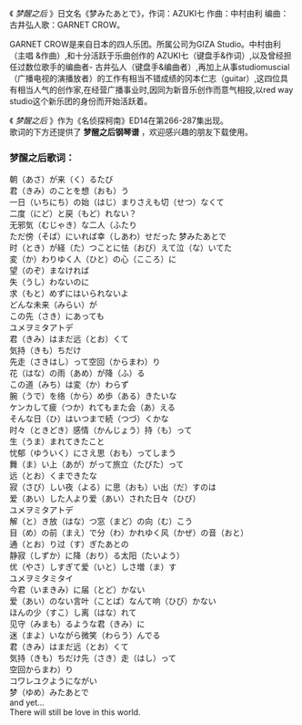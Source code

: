 

《 _梦醒之后_ 》日文名《梦みたあとで》，作词：AZUKI七 作曲：中村由利 编曲：古井弘人歌：GARNET CROW。  
  
GARNET CROW是来自日本的四人乐团。所属公司为GIZA Studio。中村由利（主唱 &作曲）,和十分活跃于乐曲创作的
AZUKI七（键盘手&作词）,以及曾经担任过数位歌手的编曲者-
古井弘人（键盘手&编曲者）,再加上从事studiomuscial（广播电视的演播放者）的工作有相当不错成绩的冈本仁志（guitar）,这四位具有相当人气的创作家,在经营广播事业时,因同为新音乐创作而意气相投,以red
way studio这个新乐团的身份而开始活跃着。  
  
《 _梦醒之后_ 》作为《名侦探柯南》ED14在第266-287集出现。  
歌词的下方还提供了 **梦醒之后钢琴谱** ，欢迎感兴趣的朋友下载使用。

### 梦醒之后歌词：

朝（あさ）が来（く）るたび  
君（きみ）のことを想（おも）う  
一日（いちにち）の始（はじ）まりさえも切（せつ）なくて  
二度（にど）と戻（もど）れない？  
无邪気（むじゃき）な二人（ふたり  
ただ傍（そば）にいれば幸（しあわ）せだった 梦みたあとで  
时（とき）が経（た）つことに怯（おび）えて泣（な）いてた  
変（か）わりゆく人（ひと）の心（こころ）に  
望（のぞ）まなければ  
失（うし）わないのに  
求（もと）めずにはいられないよ  
どんな未来（みらい）が  
この先（さき）にあっても  
ユメヲミタアトデ  
君（きみ）はまだ远（とお）くて  
気持（きも）ちだけ  
先走（さきはし）って空回（からまわ）り  
花（はな）の雨（あめ）が降（ふ）る  
この道（みち）は変（か）わらず  
腕（うで）を络（から）め歩（ある）きたいな  
ケンカして疲（つか）れてもまた会（あ）える  
そんな日（ひ）はいつまで続（つづ）くかな  
时々（ときどき）感情（かんじょう）持（も）って  
生（うま）まれてきたこと  
忧郁（ゆういく）にさえ思（おも）ってしまう  
舞（ま）い上（あが）がって旅立（たびた）って  
远（とお）くまできたな  
寂（さび）しい夜（よる）に思（おも）い出（だ）すのは  
爱（あい）した人より爱（あい）された日々（ひび）  
ユメヲミタアトデ  
解（と）き放（はな）つ窓（まど）の向（む）こう  
目（め）の前（まえ）で分（わ）かれゆく风（かぜ）の音（おと）  
通（とお）り过（す）ぎたあとの  
静寂（しずか）に降（おり）る太阳（たいよう）  
优（やさ）しすぎて爱（いと）しさ増（ま）す  
ユメヲミタミタイ  
今君（いまきみ）に届（とど）かない  
爱（あい）のない言叶（ことば）なんて响（ひび）かない  
ほんの少（すこ）し离（はな）れて  
见守（みまも）るような君（きみ）に  
迷（まよ）いながら微笑（わらう）んでる  
君（きみ）はまだ远（とお）くて  
気持（きも）ちだけ先（さき）走（はし）って  
空回からまわ）り  
コワレユクようにながい  
梦（ゆめ）みたあとで  
and yet…  
There will still be love in this world.

